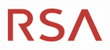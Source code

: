 <div align="center">
	<img src="https://github.com/snkolev18/snkolev18/blob/main/rsa_logo.svg">
</div>
